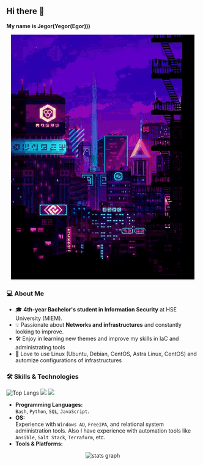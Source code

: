 ## Hi there 👋

**My name is Jegor(Yegor(Egor)))**
<div align="center">
   <img src="https://github.com/JegorCo/JegorCo/blob/main/vaporwave-aesthetic.gif" />
</div>

### 💻 About Me
- 🎓 **4th-year Bachelor's student in Information Security** at HSE University (MIEM).
- 💡 Passionate about **Networks and infrastructures** and constantly looking to improve.
- 🛠️ Enjoy in learning new themes and improve my skills in IaC and administrating tools
- 🔭 Love to use Linux (Ubuntu, Debian, CentOS, Astra Linux, CentOS) and automize configurations of infrastructures
  
### 🛠️ Skills & Technologies
![Top Langs](https://github-readme-stats.vercel.app/api/top-langs/?username=JegorCo&layout=compact&langs_count=10)
![](http://github-profile-summary-cards.vercel.app/api/cards/stats?username=JegorCo&theme=aura_dark)
![](http://github-profile-summary-cards.vercel.app/api/cards/most-commit-language?username=JegorCo&theme=aura_dark)

- **Programming Languages:**  
  `Bash`, `Python`, `SQL`, `JavaScript`.
- **OS:**  
  Experience with `Windows AD`, `FreeIPA`, and relational system administration tools. Also I have experience with automation tools like `Ansible`, `Salt Stack`, `Terraform`, etc.
- **Tools & Platforms:**  
<div align="center">
   <img src="https://skillicons.dev/icons?i=python,bash,ubuntu,debian,js,docker,vscode,ansible,terraform" height="150" alt="stats graph"  />
</div>


<!--
Here are some ideas to get you started:

- 🔭 I’m currently working on ...
- 🌱 I’m currently learning ...
- 👯 I’m looking to collaborate on ...
- 🤔 I’m looking for help with ...
- 💬 Ask me about ...
- 📫 How to reach me: ...
- 😄 Pronouns: ...
- ⚡ Fun fact: ...
-->
